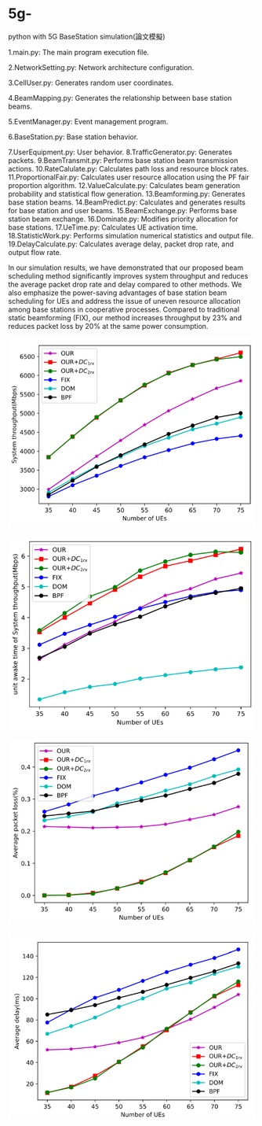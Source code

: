 # 5g-
python with 5G BaseStation simulation(論文模擬)

1.main.py: The main program execution file.

2.NetworkSetting.py: Network architecture configuration.

3.CellUser.py: Generates random user coordinates.

4.BeamMapping.py: Generates the relationship between base station beams.

5.EventManager.py: Event management program.

6.BaseStation.py: Base station behavior.

7.UserEquipment.py: User behavior.
8.TrafficGenerator.py: Generates packets.
9.BeamTransmit.py: Performs base station beam transmission actions.
10.RateCalulate.py: Calculates path loss and resource block rates.
11.ProportionalFair.py: Calculates user resource allocation using the PF fair proportion algorithm.
12.ValueCalculate.py: Calculates beam generation probability and statistical flow generation.
13.Beamforming.py: Generates base station beams.
14.BeamPredict.py: Calculates and generates results for base station and user beams.
15.BeamExchange.py: Performs base station beam exchange.
16.Dominate.py: Modifies priority allocation for base stations.
17.UeTime.py: Calculates UE activation time.
18.StatisticWork.py: Performs simulation numerical statistics and output file.
19.DelayCalculate.py: Calculates average delay, packet drop rate, and output flow rate.

In our simulation results, we have demonstrated that our proposed beam scheduling method significantly improves system throughput and reduces the average packet drop rate and delay compared to other methods. We also emphasize the power-saving advantages of base station beam scheduling for UEs and address the issue of uneven resource allocation among base stations in cooperative processes. Compared to traditional static beamforming (FIX), our method increases throughput by 23% and reduces packet loss by 20% at the same power consumption.

![image](https://github.com/t87476909/5g-/blob/main/Simulation%20results/Figure_1.PNG)

![image](https://github.com/t87476909/5g-/blob/main/Simulation%20results/Figure_2.PNG)

![image](https://github.com/t87476909/5g-/blob/main/Simulation%20results/Figure_3.PNG)

![image](https://github.com/t87476909/5g-/blob/main/Simulation%20results/Figure_4.PNG)
